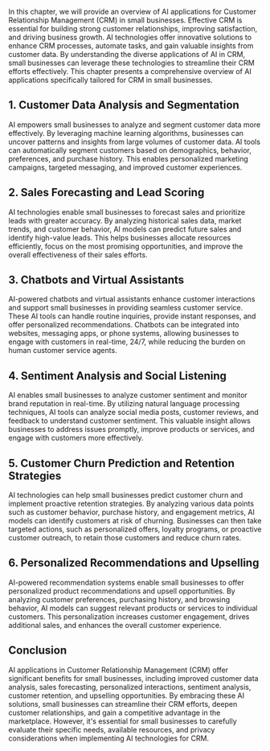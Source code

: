 
In this chapter, we will provide an overview of AI applications for Customer Relationship Management (CRM) in small businesses. Effective CRM is essential for building strong customer relationships, improving satisfaction, and driving business growth. AI technologies offer innovative solutions to enhance CRM processes, automate tasks, and gain valuable insights from customer data. By understanding the diverse applications of AI in CRM, small businesses can leverage these technologies to streamline their CRM efforts effectively. This chapter presents a comprehensive overview of AI applications specifically tailored for CRM in small businesses.

**1. Customer Data Analysis and Segmentation**
----------------------------------------------

AI empowers small businesses to analyze and segment customer data more effectively. By leveraging machine learning algorithms, businesses can uncover patterns and insights from large volumes of customer data. AI tools can automatically segment customers based on demographics, behavior, preferences, and purchase history. This enables personalized marketing campaigns, targeted messaging, and improved customer experiences.

**2. Sales Forecasting and Lead Scoring**
-----------------------------------------

AI technologies enable small businesses to forecast sales and prioritize leads with greater accuracy. By analyzing historical sales data, market trends, and customer behavior, AI models can predict future sales and identify high-value leads. This helps businesses allocate resources efficiently, focus on the most promising opportunities, and improve the overall effectiveness of their sales efforts.

**3. Chatbots and Virtual Assistants**
--------------------------------------

AI-powered chatbots and virtual assistants enhance customer interactions and support small businesses in providing seamless customer service. These AI tools can handle routine inquiries, provide instant responses, and offer personalized recommendations. Chatbots can be integrated into websites, messaging apps, or phone systems, allowing businesses to engage with customers in real-time, 24/7, while reducing the burden on human customer service agents.

**4. Sentiment Analysis and Social Listening**
----------------------------------------------

AI enables small businesses to analyze customer sentiment and monitor brand reputation in real-time. By utilizing natural language processing techniques, AI tools can analyze social media posts, customer reviews, and feedback to understand customer sentiment. This valuable insight allows businesses to address issues promptly, improve products or services, and engage with customers more effectively.

**5. Customer Churn Prediction and Retention Strategies**
---------------------------------------------------------

AI technologies can help small businesses predict customer churn and implement proactive retention strategies. By analyzing various data points such as customer behavior, purchase history, and engagement metrics, AI models can identify customers at risk of churning. Businesses can then take targeted actions, such as personalized offers, loyalty programs, or proactive customer outreach, to retain those customers and reduce churn rates.

**6. Personalized Recommendations and Upselling**
-------------------------------------------------

AI-powered recommendation systems enable small businesses to offer personalized product recommendations and upsell opportunities. By analyzing customer preferences, purchasing history, and browsing behavior, AI models can suggest relevant products or services to individual customers. This personalization increases customer engagement, drives additional sales, and enhances the overall customer experience.

**Conclusion**
--------------

AI applications in Customer Relationship Management (CRM) offer significant benefits for small businesses, including improved customer data analysis, sales forecasting, personalized interactions, sentiment analysis, customer retention, and upselling opportunities. By embracing these AI solutions, small businesses can streamline their CRM efforts, deepen customer relationships, and gain a competitive advantage in the marketplace. However, it's essential for small businesses to carefully evaluate their specific needs, available resources, and privacy considerations when implementing AI technologies for CRM.
